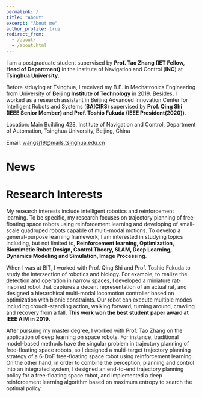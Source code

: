 ```yaml
---
permalink: /
title: "About"
excerpt: "About me"
author_profile: true
redirect_from: 
  - /about/
  - /about.html
---
```

I am a postgraduate student supervised by **Prof. Tao Zhang (IET Fellow, Head of Department)** in the Institute of Navigation and Control (**INC**) at **Tsinghua University**. 

Before stduying at Tsinghua, I received my B.E. in Mechatronics Engineering from University of **Beijing Institute of Technology** in 2019.
Besides, I worked as a research assistant in Beijing Advanced Innovation Center for Intelligent Robots and Systems (**BAICIRS**) supervised by **Prof. Qing Shi (IEEE Senior Member) and Prof. Toshio Fukuda (IEEE President(2020))**.

Location: Main Building 428, Institute of Navigation and Control, Department of Automation, Tsinghua University, Beijing, China

Email: wangsj19@mails.tsinghua.edu.cn

News
======



Research Interests
======
My research interests include intelligent robotics and reinforcement learning. To be specific, my research focuses on trajectory planning of free-floating space robots using reinforcement learning and developing of small-scale quadruped robots capable of multi-modal motions. 
To develop a general-purpose learning framework, I am interested in studying topics including, but not limited to, **Reinforcement learning, Optimization, Biomimetic Robot Design, Control Theory, SLAM, Deep Learning, Dynamics Modeling and Simulation, Image Processing**.

When I was at BIT, I worked with Prof. Qing Shi and Prof. Toshio Fukuda to study the intersection of robotics and biology. For example, to realize the detection and operation in narrow spaces, I developed a miniature rat-inspired robot that captures a decent representation of an actual rat, and designed a hierarchical multi-modal locomotion controller based on optimization with bionic constraints. Our robot can execute multiple modes including crouch-standing action, walking forward, turning around, crawling and recovery from a fall. **This work won the best student paper award at IEEE AIM in 2019.**

After pursuing my master degree, I worked with Prof. Tao Zhang on the application of deep learning on space robots. For instance, traditional model-based methods have the singular problem in trajectory planning of free-floating space robots, so I designed a multi-target trajectory planning strategy of a 6-DoF free-floating space robot using reinforcement learning. On the other hand, in order to combine the perception, planning and control into an integrated system, I designed an end-to-end trajectory planning policy for a free-floating space robot, and implemented a deep reinforcement learning algorithm based on maximum entropy to search the optimal policy.




